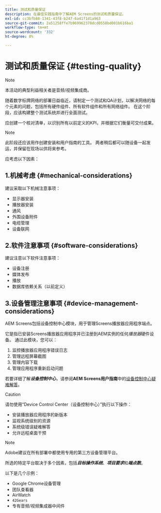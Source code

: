 ```yaml
---
title: 测试和质量保证
description: 在最佳实践指南中了解AEM Screens的测试和质量保证。
exl-id: cc3bfb88-1341-43f8-b247-6a41f1d1a963
source-git-commit: 2a51258ffe7b969962378dcd0558bd001b616ba1
workflow-type: tm+mt
source-wordcount: '332'
ht-degree: 0%

---
```


# 测试和质量保证 {#testing-quality}

>[!NOTE]
>本活动的典型利益相关者是音频/视频集成商。

随着数字标牌网络的部署日益临近，请制定一个测试和QA计划，以解决网络的每个元素的问题，包括所有硬件组件、所有软件组件和所有网络组件。
在这个阶段，应该构建整个测试系统并进行全面测试。

应创建一个核对清单，以识别所有以前定义的KPI，并根据它们衡量可交付成果。

>[!NOTE]
>
>此阶段还应该用作创建安装和用户指南的工具。 两者稍后都可以随设备一起发运，并保留在现场以供将来参考。

应考虑以下因素：

## 1.机械考虑 {#mechanical-considerations}

建议采取以下机械注意事项：

* 显示器安装
* 播放器安装
* 通风
* 外围设备附件
* 电缆管理
* 设备联网

## 2.软件注意事项 {#software-considerations}

建议注意以下软件注意事项：

* 设备注册
* 媒体发布
* 播放
* 数据库依赖关系（以前定义）


## 3.设备管理注意事项 {#device-management-considerations}

AEM Screens包括设备控制中心模块，用于管理Screens播放器应用程序端点。

它是指已安装Screens播放器应用程序并已注册到AEM实例的任何&#x200B;*播放器*硬件设备。
通过此模块，您可以：

1. 监控播放器应用程序错误日志
1. 管理远程屏幕截图
1. 管理内容下载
1. 管理应用程序重新启动问题

若要详细了解&#x200B;***设备控制中心***，请参阅&#x200B;**AEM Screens用户指南**&#x200B;中的[设备控制中心疑难解答](https://experienceleague.adobe.com/zh-hans/docs/experience-manager-screens/user-guide/troubleshooting/monitoring-screens)。

>[!CAUTION]
>
>请勿使用“Device Control Center（设备控制中心）”执行以下操作：
>
>* 安装播放器应用程序的新版本
>* 监视系统级别的资源
>* 系统级错误疑难解答
>* 允许远程桌面干预


>[!NOTE]
>
> Adobe建议在所有部署中都使用专用的第三方设备管理平台。

所选的特定平台取决于多个因素，包括&#x200B;***目标操作系统***、***项目要求***&#x200B;和&#x200B;***端点数***。

以下是几个示例：

* Google Chrome设备管理
* 团队查看器
* AirWatch
* `42Gears`
* 专有音频/视频集成器中间件
